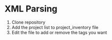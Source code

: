 # XML Parsing
1. Clone repository
2. Add the project list to project_inventory file
3. Edit the file to add or remove the tags you want
